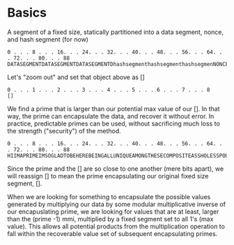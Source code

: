 # Basics

A segment of a fixed size, statically partitioned into a data segment, nonce, and hash segment (for now)

```
0 . . . 8 . . . 16. . . 24. . . 32. . . 40. . . 48. . . 56. . . 64. . . 72. . . 80. . . 88
DATASEGMENTDATASEGMENTDATASEGMENTDhashsegmenthashsegmenthashsegmenNONCENONCENONCEN
```

Let's "zoom out" and set that object above as []

```
0 . . . 1 . . . 2 . . . 3 . . . 4 . . . 5 . . . 6 . . . 7 . . . 8
[]
```

We find a prime that is larger than our potential max value of our []. In that way, the prime can encapsulate the data, and recover it without error. In practice, predictable primes can be used, without sacrificing much loss to the strength ("security") of the method.

```
0 . . . 8 . . . 16. . . 24. . . 32. . . 40. . . 48. . . 56. . . 64. . . 72. . . 80. . . 88
HIIMAPRIMEIMSOGLADTOBEHEREBEINGALLUNIQUEAMONGTHESECOMPOSITEASSHOLESSPOUTINGOFFSHITABOU
```

Since the prime and the [] are so close to one another (mere bits apart), we will reassign [] to mean the prime encapsulating our original fixed size segment, [].

When we are looking for something to encapsulate the possible values generated by multiplying our data by some modular multiplicative inverse of our encapuslating prime, we are looking for values that are at least, larger than the (prime -1) mmi, multiplied by a fixed segment set to all 1's (max value). This allows all potential products from the multiplication operation to fall within the recoverable value set of subsequent encapsulating primes.


